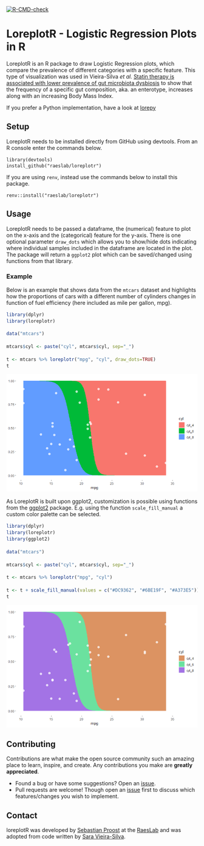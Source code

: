 <!-- badges: start -->
[![R-CMD-check](https://github.com/raeslab/loreplotr/actions/workflows/R-CMD-check.yaml/badge.svg)](https://github.com/raeslab/loreplotr/actions/workflows/R-CMD-check.yaml)
<!-- badges: end -->

# LoreplotR - Logistic Regression Plots in R

LoreplotR is an R package to draw Logistic Regression plots, which compare the prevalence of different categories with a specific feature. This type of visualization was used in Vieira-Silva *et al.* [Statin therapy is associated with lower prevalence of gut microbiota dysbiosis](https://www.nature.com/articles/s41586-020-2269-x) to show that the frequency of a specific gut composition, aka. an enterotype, increases along with an increasing Body Mass Index. 

If you prefer a Python implementation, have a look at [lorepy](https://github.com/raeslab/lorepy)


## Setup

LoreplotR needs to be installed directly from GitHub using devtools. From an R console enter the commands below.


```commandline
library(devtools)
install_github("raeslab/loreplotr")
```

If you are using ```renv```, instead use the commands below to install this package.

```commandline
renv::install("raeslab/loreplotr")
```

## Usage

LoreplotR needs to be passed a dataframe, the (numerical) feature to plot on the x-axis and the (categorical) feature for the y-axis. There is one optional parameter ```draw_dots``` which allows you to show/hide dots indicating where individual samples included in the dataframe are located in the plot. The package will return a ```ggplot2``` plot
which can be saved/changed using functions from that library.


### Example

Below is an example that shows data from the ```mtcars``` dataset and highlights how the proportions of cars with a different number of cylinders changes in function of fuel efficiency (here included as mile per gallon, mpg).

```R
library(dplyr)
library(loreplotr)

data("mtcars")

mtcars$cyl <- paste("cyl", mtcars$cyl, sep="_")

t <- mtcars %>% loreplotr("mpg", "cyl", draw_dots=TRUE)
t

```

![Example loreplot using mtcars dataset](./docs/img/loreplot_cars_example.png)

As LoreplotR is built upon ggplot2, customization is possible using functions from the [ggplot2](https://ggplot2.tidyverse.org/) package. E.g. using the function ```scale_fill_manual``` a custom color palette can be selected.


```R
library(dplyr)
library(loreplotr)
library(ggplot2)

data("mtcars")

mtcars$cyl <- paste("cyl", mtcars$cyl, sep="_")

t <- mtcars %>% loreplotr("mpg", "cyl")

t <- t + scale_fill_manual(values = c("#DC9362", "#6BE19F", "#A373E5"))
t
```
![Example loreplot using mtcars dataset and custom colors](./docs/img/loreplot_custom_colors.png)

## Contributing

Contributions are what make the open source community such an amazing place to learn, inspire, and create. Any contributions you make are **greatly appreciated**.

  * Found a bug or have some suggestions? Open an [issue](https://github.com/raeslab/loreplotr/issues).
  * Pull requests are welcome! Though open an [issue](https://github.com/raeslab/loreplotr/issues) first to discuss which features/changes you wish to implement.

## Contact

loreplotR was developed by [Sebastian Proost](https://sebastian.proost.science/) at the [RaesLab](https://raeslab.sites.vib.be/en) and was adopted from code written by [Sara Vieira-Silva](https://saravsilva.github.io/).

